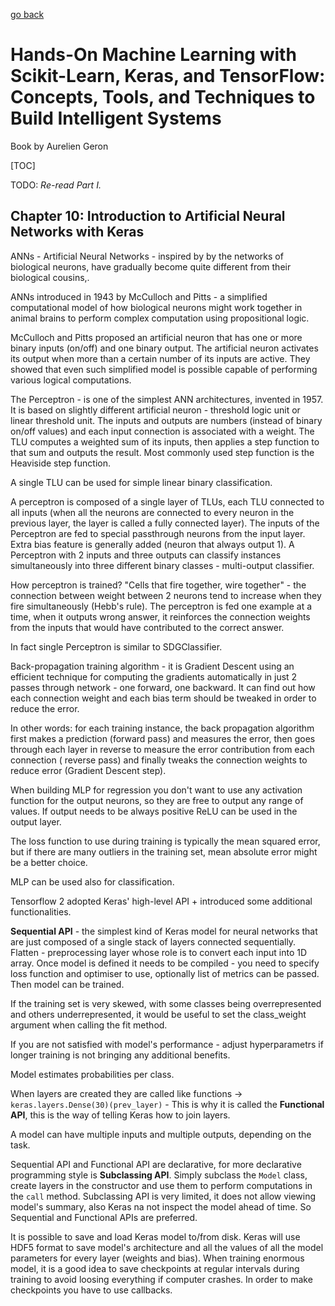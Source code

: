 [go back](https://github.com/pkardas/learning)

# Hands-On Machine Learning with Scikit-Learn, Keras, and TensorFlow: Concepts, Tools, and Techniques to Build Intelligent Systems

Book by Aurelien Geron

[TOC]

TODO: *Re-read Part I.*

## Chapter 10: Introduction to Artificial Neural Networks with Keras

ANNs - Artificial Neural Networks - inspired by by the networks of biological neurons, have gradually become quite
different from their biological cousins,.

ANNs introduced in 1943 by McCulloch and Pitts - a simplified computational model of how biological neurons might work
together in animal brains to perform complex computation using propositional logic.

McCulloch and Pitts proposed an artificial neuron that has one or more binary inputs (on/off) and one binary output. The
artificial neuron activates its output when more than a certain number of its inputs are active. They showed that even
such simplified model is possible capable of performing various logical computations.

The Perceptron - is one of the simplest ANN architectures, invented in 1957. It is based on slightly different
artificial neuron - threshold logic unit or linear threshold unit. The inputs and outputs are numbers (instead of binary
on/off values) and each input connection is associated with a weight. The TLU computes a weighted sum of its inputs,
then applies a step function to that sum and outputs the result. Most commonly used step function is the Heaviside step
function.

A single TLU can be used for simple linear binary classification.

A perceptron is composed of a single layer of TLUs, each TLU connected to all inputs (when all the neurons are connected
to every neuron in the previous layer, the layer is called a fully connected layer). The inputs of the Perceptron are
fed to special passthrough neurons from the input layer. Extra bias feature is generally added (neuron that always
output 1). A Perceptron with 2 inputs and three outputs can classify instances simultaneously into three different
binary classes - multi-output classifier.

How perceptron is trained? "Cells that fire together, wire together" - the connection between weight between 2 neurons
tend to increase when they fire simultaneously (Hebb's rule). The perceptron is fed one example at a time, when it
outputs wrong answer, it reinforces the connection weights from the inputs that would have contributed to the correct
answer.

In fact single Perceptron is similar to SDGClassifier.

Back-propagation training algorithm - it is Gradient Descent using an efficient technique for computing the gradients
automatically in just 2 passes through network - one forward, one backward. It can find out how each connection weight
and each bias term should be tweaked in order to reduce the error.

In other words: for each training instance, the back propagation algorithm first makes a prediction (forward pass) and
measures the error, then goes through each layer in reverse to measure the error contribution from each connection (
reverse pass) and finally tweaks the connection weights to reduce error (Gradient Descent step).

When building MLP for regression you don't want to use any activation function for the output neurons, so they are free
to output any range of values. If output needs to be always positive ReLU can be used in the output layer.

The loss function to use during training is typically the mean squared error, but if there are many outliers in
the training set, mean absolute error might be a better choice.

MLP can be used also for classification.

Tensorflow 2 adopted Keras' high-level API + introduced some additional functionalities.

**Sequential API** - the simplest kind of Keras model for neural networks that are just composed of a single stack of layers
connected sequentially. Flatten - preprocessing layer whose role is to convert each input into 1D array. Once model is
defined it needs to be compiled - you need to specify loss function and optimiser to use, optionally list of metrics can
be passed. Then model can be trained.

If the training set is very skewed, with some classes being overrepresented and others underrepresented, it would be
useful to set the class_weight argument when calling the fit method.

If you are not satisfied with model's performance - adjust hyperparametrs if longer training is not bringing any
additional benefits.

Model estimates probabilities per class.

When layers are created they are called like functions -> `keras.layers.Dense(30)(prev_layer)` - This is why it is
called the **Functional API**, this is the way of telling Keras how to join layers.

A model can have multiple inputs and multiple outputs, depending on the task.

Sequential API and Functional API are declarative, for more declarative programming style is **Subclassing API**. Simply
subclass the `Model` class, create layers in the constructor and use them to perform computations in the `call` method.
Subclassing API is very limited, it does not allow viewing model's summary, also Keras na not inspect the model ahead of
time. So Sequential and Functional APIs are preferred.

It is possible to save and load Keras model to/from disk. Keras will use HDF5 format to save model's architecture and
all the values of all the model parameters for every layer (weights and bias). When training enormous model, it is a
good idea to save checkpoints at regular intervals during training to avoid loosing everything if computer crashes. In
order to make checkpoints you have to use callbacks.

 
